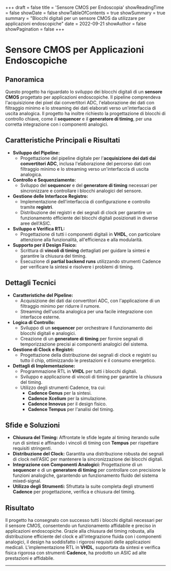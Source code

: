 +++
draft = false
title = 'Sensore CMOS per Endoscopia'
showReadingTime = false
showDate = false
showTableOfContents = true
showSummary = true
summary = "Blocchi digitali per un sensore CMOS da utilizzare per applicazioni endoscopiche"
date = 2022-09-21
showAuthor = false
showPagination =  false
+++

# Sensore CMOS per Applicazioni Endoscopiche

## Panoramica
Questo progetto ha riguardato lo sviluppo dei blocchi digitali di un **sensore CMOS** progettato per applicazioni endoscopiche. Il pipeline comprendeva l'acquisizione dei pixel dai convertitori ADC, l'elaborazione dei dati con filtraggio minimo e lo streaming dei dati elaborati verso un'interfaccia di uscita analogica. Il progetto ha inoltre richiesto la progettazione di blocchi di controllo chiave, come il **sequencer** e il **generatore di timing**, per una corretta integrazione con i componenti analogici.

## Caratteristiche Principali e Risultati
- **Sviluppo del Pipeline:**
  - Progettazione del pipeline digitale per l'**acquisizione dei dati dai convertitori ADC**, inclusa l'elaborazione del percorso dati con filtraggio minimo e lo streaming verso un'interfaccia di uscita analogica.
- **Controllo e Sequenziamento:**
  - Sviluppo del **sequencer** e del **generatore di timing** necessari per sincronizzare e controllare i blocchi analogici del sensore.
- **Gestione delle Interfacce Registro:**
  - Implementazione dell'interfaccia di configurazione e controllo tramite **registri**.
  - Distribuzione dei registri e dei segnali di clock per garantire un funzionamento efficiente dei blocchi digitali posizionati in diverse aree dell'ASIC.
- **Sviluppo e Verifica RTL:**
  - Progettazione di tutti i componenti digitali in **VHDL**, con particolare attenzione alla funzionalità, all'efficienza e alla modularità.
- **Supporto per il Design Fisico:**
  - Scrittura di **vincoli di timing** dettagliati per guidare la sintesi e garantire la chiusura del timing.
  - Esecuzione di **partial backend runs** utilizzando strumenti Cadence per verificare la sintesi e risolvere i problemi di timing.

## Dettagli Tecnici
- **Caratteristiche del Pipeline:**
  - Acquisizione dei dati dai convertitori ADC, con l'applicazione di un filtraggio minimo per ridurre il rumore.
  - Streaming dell'uscita analogica per una facile integrazione con interfacce esterne.
- **Logica di Controllo:**
  - Sviluppo di un **sequencer** per orchestrare il funzionamento dei blocchi digitali e analogici.
  - Creazione di un **generatore di timing** per fornire segnali di temporizzazione precisi ai componenti analogici del sistema.
- **Gestione di Clock e Registri:**
  - Progettazione della distribuzione dei segnali di clock e registri su tutto il chip, ottimizzando le prestazioni e il consumo energetico.
- **Dettagli di Implementazione:**
  - Programmazione RTL in **VHDL** per tutti i blocchi digitali.
  - Sviluppo e applicazione di vincoli di timing per garantire la chiusura del timing.
  - Utilizzo degli strumenti Cadence, tra cui:
    - **Cadence Genus** per la sintesi.
    - **Cadence Xcelium** per la simulazione.
    - **Cadence Innovus** per il design fisico.
    - **Cadence Tempus** per l'analisi del timing.

## Sfide e Soluzioni
- **Chiusura del Timing:** Affrontate le sfide legate al timing iterando sulle run di sintesi e affinando i vincoli di timing con **Tempus** per rispettare requisiti stringenti.
- **Distribuzione del Clock:** Garantita una distribuzione robusta dei segnali di clock nell'ASIC per mantenere la sincronizzazione dei blocchi digitali.
- **Integrazione con Componenti Analogici:** Progettazione di un **sequencer** e di un **generatore di timing** per controllare con precisione le funzioni analogiche, garantendo un funzionamento fluido del sistema mixed-signal.
- **Utilizzo degli Strumenti:** Sfruttata la suite completa degli strumenti **Cadence** per progettazione, verifica e chiusura del timing.

## Risultato
Il progetto ha consegnato con successo tutti i blocchi digitali necessari per il sensore CMOS, consentendo un funzionamento affidabile e preciso in applicazioni endoscopiche. Grazie alla chiusura del timing robusta, alla distribuzione efficiente del clock e all'integrazione fluida con i componenti analogici, il design ha soddisfatto i rigorosi requisiti delle applicazioni medicali. L'implementazione RTL in **VHDL**, supportata da sintesi e verifica fisica rigorosa con strumenti **Cadence**, ha prodotto un ASIC ad alte prestazioni e affidabile.

---
